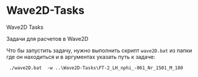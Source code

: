 # Wave2D-Tasks
Wave2D Tasks

Задачи для расчетов в Wave2D

Что бы запустить задачу, нужно выполнить скрипт `wave2D.bat` из папки где он находиться и в аргументах указать путь к задаче:

```
 ./wave2D.bat  -w ..\Wave2D-Tasks\FT-2_LH_nphi_-061_Nr_1501_M_180
```